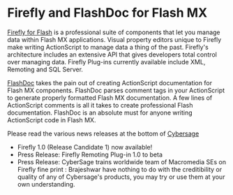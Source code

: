 # Firefly and FlashDoc for Flash MX

<a href="http://www.cybersage.com/firefly.asp" target="_blank">Firefly for Flash</a> is a professional suite of components that let you manage data within Flash MX applications. Visual property editors unique to Firefly make writing ActionScript to manage data a thing of the past. Firefly's architecture includes an extensive API that gives developers total control over managing data. Firefly Plug-ins currently available include XML, Remoting and SQL Server.

<a href="http://www.cybersage.com/flashdoc.asp" target="_blank">FlashDoc</a> takes the pain out of creating ActionScript documentation for Flash MX components. FlashDoc parses comment tags in your ActionScript to generate properly formatted Flash MX documentation. A few lines of ActionScript comments is all it takes to create professional Flash documentation. FlashDoc is an absolute must for anyone writing ActionScript code in Flash MX.

Please read the various news releases at the bottom of <a href="http://www.cybersage.com" target="_blank">Cybersage</a>

- Firefly 1.0 (Release Candidate 1) now available!<br />
- Press Release: Firefly Remoting Plug-in 1.0 to beta<br />
- Press Release: CyberSage trains worldwide team of Macromedia SEs on Firefly fine print : Brajeshwar have nothing to do with the creditibility or quality of any of Cybersage's products, you may try or use them at your own understanding.